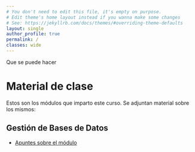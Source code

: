 ```yaml
---
# You don't need to edit this file, it's empty on purpose.
# Edit theme's home layout instead if you wanna make some changes
# See: https://jekyllrb.com/docs/themes/#overriding-theme-defaults
layout: single
author_profile: true
permalink: /
classes: wide
---
```


Que se puede hacer 

# Material de clase

Estos son los módulos que imparto este curso. Se adjuntan material sobre los mismos:



## Gestión de Bases de Datos

* [Apuntes sobre el módulo](/cursos/bd/index)